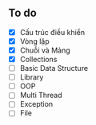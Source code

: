 ## To do 

- [x] Cấu trúc điều khiển
- [x] Vòng lặp
- [x] Chuỗi và Mảng
- [x] Collections
- [ ] Basic Data Structure
- [ ] Library
- [ ] OOP
- [ ] Multi Thread
- [ ] Exception
- [ ] File

